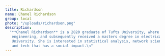 ```yaml
---
title: Richardson
name: Chanel Richardson
group: local
photo: "/uploads/richardson.png"
description:
  "**Chanel Richardson** is a 2020 graduate of Tufts University, where she studied computer
   engineering, and subsequently received a masters degree in electrical and computer engineering at Duke
   University. She is interested in statistical analysis, network science, software development,
   and tech that has a social impact.\n"
---
```

